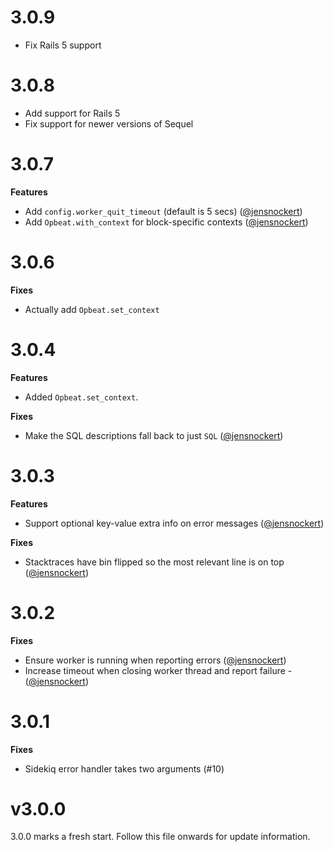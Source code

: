 # 3.0.9

- Fix Rails 5 support

# 3.0.8

- Add support for Rails 5
- Fix support for newer versions of Sequel

# 3.0.7

**Features**

- Add `config.worker_quit_timeout` (default is 5 secs) ([@jensnockert](https://github.com/jensnockert))
- Add `Opbeat.with_context` for block-specific contexts ([@jensnockert](https://github.com/jensnockert))

# 3.0.6

**Fixes**

- Actually add `Opbeat.set_context`

# 3.0.4

**Features**

- Added `Opbeat.set_context`.

**Fixes**

- Make the SQL descriptions fall back to just `SQL` ([@jensnockert](https://github.com/jensnockert))

# 3.0.3

**Features**

- Support optional key-value extra info on error messages ([@jensnockert](https://github.com/jensnockert))

**Fixes**

- Stacktraces have bin flipped so the most relevant line is on top ([@jensnockert](https://github.com/jensnockert))

# 3.0.2

**Fixes**

- Ensure worker is running when reporting errors ([@jensnockert](https://github.com/jensnockert))
- Increase timeout when closing worker thread and report failure - ([@jensnockert](https://github.com/jensnockert))

# 3.0.1

**Fixes**

- Sidekiq error handler takes two arguments (#10)

# v3.0.0

3.0.0 marks a fresh start. Follow this file onwards for update information.

